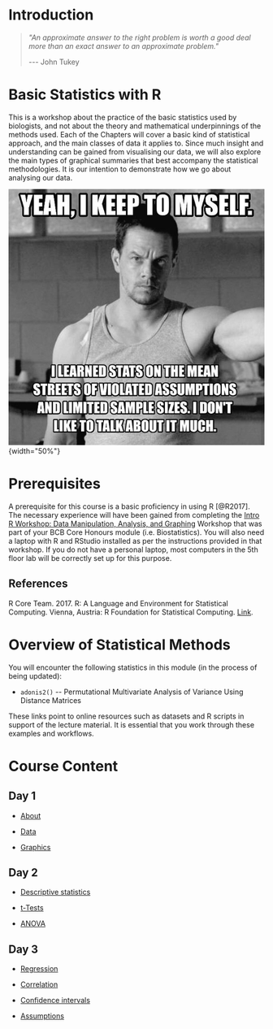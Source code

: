 # Introduction

> *"An approximate answer to the right problem is worth a good deal more than an exact answer to an approximate problem."*
>
> --- John Tukey

# Basic Statistics with R

This is a workshop about the practice of the basic statistics used by biologists, and not about the theory and mathematical underpinnings of the methods used. Each of the Chapters will cover a basic kind of statistical approach, and the main classes of data it applies to. Since much insight and understanding can be gained from visualising our data, we will also explore the main types of graphical summaries that best accompany the statistical methodologies. It is our intention to demonstrate how we go about analysing our data.

![Walberg_assumptions](Resources/wahlberg_assumptions.jpeg){width="50%"}

# Prerequisites

A prerequisite for this course is a basic proficiency in using R [\@R2017]. The necessary experience will have been gained from completing the [Intro R Workshop: Data Manipulation, Analysis, and Graphing](https://ajsmit.github.io/Intro_R_Official/) Workshop that was part of your BCB Core Honours module (i.e. Biostatistics). You will also need a laptop with R and RStudio installed as per the instructions provided in that workshop. If you do not have a personal laptop, most computers in the 5th floor lab will be correctly set up for this purpose.

## References

R Core Team. 2017. R: A Language and Environment for Statistical Computing. Vienna, Austria: R Foundation for Statistical Computing. [Link](https://www.R-project.org).

# Overview of Statistical Methods

You will encounter the following statistics in this module (in the process of being updated):

-   `adonis2()` -- Permutational Multivariate Analysis of Variance Using Distance Matrices

These links point to online resources such as datasets and R scripts in support of the lecture material. It is essential that you work through these examples and workflows.

# Course Content

## Day 1

-   [About](https://ajsmit.github.io/R_Stats_Official/01-about.html)

-   [Data](https://github.com/ajsmit/R_Stats_Official/blob/main/jupyter_lab/Data.ipynb)

-   [Graphics](https://github.com/ajsmit/R_Stats_Official/blob/main/jupyter_lab/Graphics.ipynb)

## Day 2

-   [Descriptive statistics](https://github.com/ajsmit/R_Stats_Official/blob/main/jupyter_lab/Descriptive.ipynb)

-   [t-Tests](https://ajsmit.github.io/R_Stats_Official/06-t-Tests.html)

-   [ANOVA](https://github.com/ajsmit/R_Stats_Official/blob/main/jupyter_lab/ANOVA.ipynb)

## Day 3

-   [Regression](https://github.com/ajsmit/R_Stats_Official/blob/main/jupyter_lab/Regression.ipynb)

-   [Correlation](https://github.com/ajsmit/R_Stats_Official/blob/main/jupyter_lab/Correlation.ipynb)

-   [Confidence intervals](https://github.com/ajsmit/R_Stats_Official/blob/main/jupyter_lab/Confidence.ipynb)

-   [Assumptions](https://github.com/ajsmit/R_Stats_Official/blob/main/jupyter_lab/Assumptions.ipynb)

